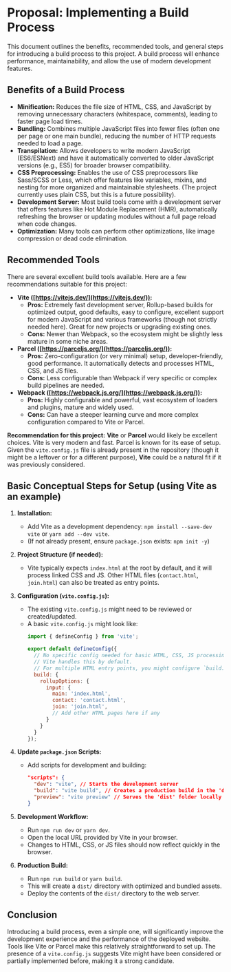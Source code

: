 # Proposal: Implementing a Build Process

This document outlines the benefits, recommended tools, and general steps for introducing a build process to this project. A build process will enhance performance, maintainability, and allow the use of modern development features.

## Benefits of a Build Process

*   **Minification:** Reduces the file size of HTML, CSS, and JavaScript by removing unnecessary characters (whitespace, comments), leading to faster page load times.
*   **Bundling:** Combines multiple JavaScript files into fewer files (often one per page or one main bundle), reducing the number of HTTP requests needed to load a page.
*   **Transpilation:** Allows developers to write modern JavaScript (ES6/ESNext) and have it automatically converted to older JavaScript versions (e.g., ES5) for broader browser compatibility.
*   **CSS Preprocessing:** Enables the use of CSS preprocessors like Sass/SCSS or Less, which offer features like variables, mixins, and nesting for more organized and maintainable stylesheets. (The project currently uses plain CSS, but this is a future possibility).
*   **Development Server:** Most build tools come with a development server that offers features like Hot Module Replacement (HMR), automatically refreshing the browser or updating modules without a full page reload when code changes.
*   **Optimization:** Many tools can perform other optimizations, like image compression or dead code elimination.

## Recommended Tools

There are several excellent build tools available. Here are a few recommendations suitable for this project:

*   **Vite ([https://vitejs.dev/](https://vitejs.dev/)):**
    *   **Pros:** Extremely fast development server, Rollup-based builds for optimized output, good defaults, easy to configure, excellent support for modern JavaScript and various frameworks (though not strictly needed here). Great for new projects or upgrading existing ones.
    *   **Cons:** Newer than Webpack, so the ecosystem might be slightly less mature in some niche areas.
*   **Parcel ([https://parceljs.org/](https://parceljs.org/)):**
    *   **Pros:** Zero-configuration (or very minimal) setup, developer-friendly, good performance. It automatically detects and processes HTML, CSS, and JS files.
    *   **Cons:** Less configurable than Webpack if very specific or complex build pipelines are needed.
*   **Webpack ([https://webpack.js.org/](https://webpack.js.org/)):**
    *   **Pros:** Highly configurable and powerful, vast ecosystem of loaders and plugins, mature and widely used.
    *   **Cons:** Can have a steeper learning curve and more complex configuration compared to Vite or Parcel.

**Recommendation for this project:** **Vite** or **Parcel** would likely be excellent choices. Vite is very modern and fast. Parcel is known for its ease of setup. Given the `vite.config.js` file is already present in the repository (though it might be a leftover or for a different purpose), **Vite** could be a natural fit if it was previously considered.

## Basic Conceptual Steps for Setup (using Vite as an example)

1.  **Installation:**
    *   Add Vite as a development dependency: `npm install --save-dev vite` or `yarn add --dev vite`.
    *   (If not already present, ensure `package.json` exists: `npm init -y`)

2.  **Project Structure (if needed):**
    *   Vite typically expects `index.html` at the root by default, and it will process linked CSS and JS. Other HTML files (`contact.html`, `join.html`) can also be treated as entry points.

3.  **Configuration (`vite.config.js`):**
    *   The existing `vite.config.js` might need to be reviewed or created/updated.
    *   A basic `vite.config.js` might look like:
        ```javascript
        import { defineConfig } from 'vite';

        export default defineConfig({
          // No specific config needed for basic HTML, CSS, JS processing.
          // Vite handles this by default.
          // For multiple HTML entry points, you might configure `build.rollupOptions.input`:
          build: {
            rollupOptions: {
              input: {
                main: 'index.html',
                contact: 'contact.html',
                join: 'join.html',
                // Add other HTML pages here if any
              }
            }
          }
        });
        ```

4.  **Update `package.json` Scripts:**
    *   Add scripts for development and building:
        ```json
        "scripts": {
          "dev": "vite", // Starts the development server
          "build": "vite build", // Creates a production build in the 'dist' folder
          "preview": "vite preview" // Serves the 'dist' folder locally
        }
        ```

5.  **Development Workflow:**
    *   Run `npm run dev` or `yarn dev`.
    *   Open the local URL provided by Vite in your browser.
    *   Changes to HTML, CSS, or JS files should now reflect quickly in the browser.

6.  **Production Build:**
    *   Run `npm run build` or `yarn build`.
    *   This will create a `dist/` directory with optimized and bundled assets.
    *   Deploy the contents of the `dist/` directory to the web server.

## Conclusion

Introducing a build process, even a simple one, will significantly improve the development experience and the performance of the deployed website. Tools like Vite or Parcel make this relatively straightforward to set up. The presence of a `vite.config.js` suggests Vite might have been considered or partially implemented before, making it a strong candidate.
